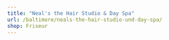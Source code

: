 ```yaml
---
title: "Neal's the Hair Studio & Day Spa"
url: /baltimore/neals-the-hair-studio-und-day-spa/
shop: Friseur
---
```

